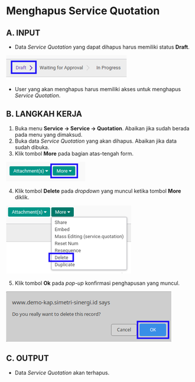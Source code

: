 # Menghapus Service Quotation

## A. INPUT

* Data *Service Quotation* yang dapat dihapus harus memiliki status **Draft**.

![](../../img/service-quotation/status-input-draft.png)

* User yang akan menghapus harus memiliki akses untuk menghapus *Service Quotation*.

## B. LANGKAH KERJA

1. Buka menu **Service -> Service -> Quotation**. Abaikan jika sudah berada pada menu yang dimaksud.
2. Buka data *Service Quotation* yang akan dihapus. Abaikan jika data sudah dibuka.
3. Klik tombol **More** pada bagian atas-tengah form.

![](../../img/service-quotation/tombol-more.png)

4. Klik tombol **Delete** pada *dropdown* yang muncul ketika tombol **More** diklik.

![](../../img/service-quotation/tombol-more-delete.png)

5. Klik tombol **Ok** pada *pop-up* konfirmasi penghapusan yang muncul.

![](../../img/service-quotation/pop-up-konfirmasi-delete.png)

## C. OUTPUT

* Data *Service Quotation* akan terhapus.
